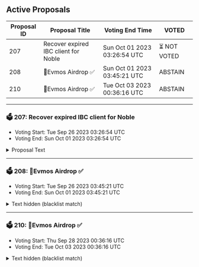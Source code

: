 ## Active Proposals

| Proposal ID | Proposal Title | Voting End Time | VOTED |
|-------------|----------------|-----------------|-------|
| 207 | Recover expired IBC client for Noble | Sun Oct 01 2023 03:26:54 UTC | ⏳ NOT VOTED |
| 208 | 💎Evmos Airdrop ✅ | Sun Oct 01 2023 03:45:21 UTC | ABSTAIN |
| 210 | 💎Evmos Airdrop ✅ | Tue Oct 03 2023 00:36:16 UTC | ABSTAIN |

---

### 🗳 207: Recover expired IBC client for Noble
- Voting Start: Tue Sep 26 2023 03:26:54 UTC
- Voting End: Sun Oct 01 2023 03:26:54 UTC

<details>
<summary>Proposal Text</summary>
 
Evmos-Noble IBC channel-64's clients have expired. This proposal is for updating the client from 07-tendermint-106 to 07-tendermint-122 on Evmos.
</details>

---

### 🗳 208: 💎Evmos Airdrop ✅
- Voting Start: Tue Sep 26 2023 03:45:21 UTC
- Voting End: Sun Oct 01 2023 03:45:21 UTC

<details>
<summary>Text hidden (blacklist match)</summary>
 
</details>

---

### 🗳 210: 💎Evmos Airdrop ✅
- Voting Start: Thu Sep 28 2023 00:36:16 UTC
- Voting End: Tue Oct 03 2023 00:36:16 UTC

<details>
<summary>Text hidden (blacklist match)</summary>
 
</details>
